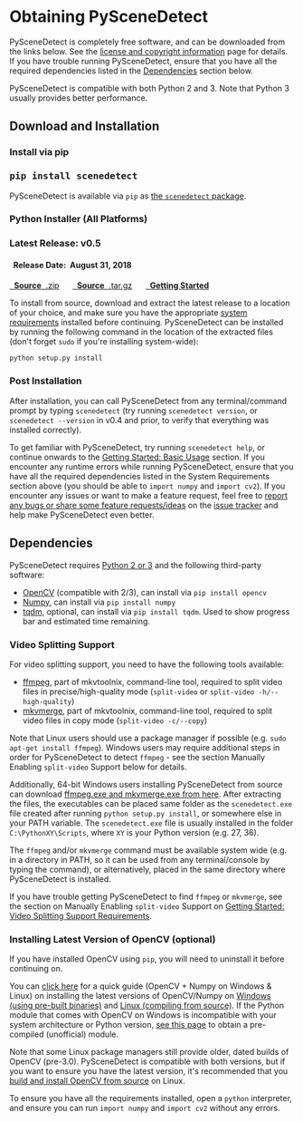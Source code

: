 
# Obtaining PySceneDetect

PySceneDetect is completely free software, and can be downloaded from the links below.  See the [license and copyright information](copyright.md) page for details.  If you have trouble running PySceneDetect, ensure that you have all the required dependencies listed in the [Dependencies](#dependencies) section below.

PySceneDetect is compatible with both Python 2 and 3.  Note that Python 3 usually provides better performance.

## Download and Installation

### Install via pip &nbsp; <span class="wy-text-neutral"><span class="fa fa-windows"></span> &nbsp; <span class="fa fa-linux"></span> &nbsp; <span class="fa fa-apple"></span></span></h3>

<div class="important">
<h3 class="wy-text-neutral"><span class="fa fa-forward wy-text-info"></span> <tt>pip install scenedetect</tt></h3>
</div>

PySceneDetect is available via `pip` as [the `scenedetect` package](https://pypi.org/project/scenedetect/).

### Python Installer (All Platforms) &nbsp; <span class="wy-text-neutral"><span class="fa fa-windows"></span> &nbsp; <span class="fa fa-linux"></span> &nbsp; <span class="fa fa-apple"></span></span></h3>

<div class="important">
<h3 class="wy-text-neutral"><span class="fa fa-forward wy-text-info"></span> Latest Release: <b class="wy-text-neutral">v0.5</b></h3>
<h4 class="wy-text-neutral"><span class="fa fa-calendar wy-text-info"></span>&nbsp; Release Date:&nbsp; <b>August 31, 2018</b></h4>
<a href="https://github.com/Breakthrough/PySceneDetect/archive/v0.5.zip" class="btn btn-info" style="margin-bottom:8px;" role="button"><span class="fa fa-download"></span>&nbsp; <b>Source</b>&nbsp;&nbsp;.zip</a> &nbsp;&nbsp;&nbsp;&nbsp; <a href="https://github.com/Breakthrough/PySceneDetect/archive/v0.5.tar.gz" class="btn btn-info" style="margin-bottom:8px;" role="button"><span class="fa fa-download"></span>&nbsp; <b>Source</b>&nbsp;&nbsp;.tar.gz</a> &nbsp;&nbsp;&nbsp;&nbsp; <a href="../examples/usage/" class="btn btn-success" style="margin-bottom:8px;" role="button"><span class="fa fa-book"></span>&nbsp; <b>Getting Started</b></a>
</div>

To install from source, download and extract the latest release to a location of your choice, and make sure you have the appropriate [system requirements](#dependencies) installed before continuing.  PySceneDetect can be installed by running the following command in the location of the extracted files (don't forget `sudo` if you're installing system-wide):

```md
python setup.py install
```

### Post Installation

After installation, you can call PySceneDetect from any terminal/command prompt by typing `scenedetect` (try running `scenedetect version`, or `scenedetect --version` in v0.4 and prior, to verify that everything was installed correctly).

To get familiar with PySceneDetect, try running `scenedetect help`, or continue onwards to the [Getting Started: Basic Usage](examples/usage.md) section.  If you encounter any runtime errors while running PySceneDetect, ensure that you have all the required dependencies listed in the System Requirements section above (you should be able to `import numpy` and `import cv2`).  If you encounter any issues or want to make a feature request, feel free to [report any bugs or share some feature requests/ideas](contributing.md) on the [issue tracker](https://github.com/Breakthrough/PySceneDetect/issues) and help make PySceneDetect even better.


## Dependencies

PySceneDetect requires [Python 2 or 3](https://www.python.org/) and the following third-party software:

 - [OpenCV](http://opencv.org/) (compatible with 2/3), can install via `pip install opencv`
 - [Numpy](http://sourceforge.net/projects/numpy/), can install via `pip install numpy`
 - [tqdm](https://github.com/tqdm/tqdm), optional, can install via `pip install tqdm`. Used to show progress bar and estimated time remaining.

### Video Splitting Support

For video splitting support, you need to have the following tools available:

 - [ffmpeg](https://ffmpeg.org/download.html), part of mkvtoolnix, command-line tool, required to split video files in precise/high-quality mode (`split-video` or `split-video -h/--high-quality`)
 - [mkvmerge](https://mkvtoolnix.download/), part of mkvtoolnix, command-line tool, required to split video files in copy mode (`split-video -c/--copy`)

Note that Linux users should use a package manager if possible (e.g. `sudo apt-get install ffmpeg`). Windows users may require additional steps in order for PySceneDetect to detect `ffmpeg` - see the section Manually Enabling `split-video` Support below for details.

Additionally, 64-bit Windows users installing PySceneDetect from source can download [ffmpeg.exe and mkvmerge.exe from here](https://github.com/Breakthrough/PySceneDetect/blob/resources/third-party/split-video-progams-win64.7z?raw=true).  After extracting the files, the executables can be placed same folder as the `scenedetect.exe` file created after running `python setup.py install`, or somewhere else in your PATH variable.  The `scenedetect.exe` file is usually installed in the folder `C:\PythonXY\Scripts`, where `XY` is your Python version (e.g. 27, 36).

The `ffmpeg` and/or `mkvmerge` command must be available system wide (e.g. in a directory in PATH, so it can be used from any terminal/console by typing the command), or alternatively, placed in the same directory where PySceneDetect is installed.

If you have trouble getting PySceneDetect to find `ffmpeg` or `mkvmerge`, see the section on Manually Enabling `split-video` Support on [Getting Started: Video Splitting Support Requirements](examples/video-splitting).

### Installing Latest Version of OpenCV (optional)

If you have installed OpenCV using `pip`, you will need to uninstall it before continuing on.

You can [click here](http://breakthrough.github.io/Installing-OpenCV/) for a quick guide (OpenCV + Numpy on Windows & Linux) on installing the latest versions of OpenCV/Numpy on [Windows (using pre-built binaries)](http://breakthrough.github.io/Installing-OpenCV/#installing-on-windows-pre-built-binaries) and [Linux (compiling from source)](http://breakthrough.github.io/Installing-OpenCV/#installing-on-linux-compiling-from-source).  If the Python module that comes with OpenCV on Windows is incompatible with your system architecture or Python version, [see this page](http://www.lfd.uci.edu/~gohlke/pythonlibs/#opencv) to obtain a pre-compiled (unofficial) module.

Note that some Linux package managers still provide older, dated builds of OpenCV (pre-3.0).  PySceneDetect is compatible with both versions, but if you want to ensure you have the latest version, it's recommended that you [build and install OpenCV from source](http://breakthrough.github.io/Installing-OpenCV/#installing-on-linux-compiling-from-source) on Linux.
  
To ensure you have all the requirements installed, open a `python` interpreter, and ensure you can run `import numpy` and `import cv2` without any errors.


